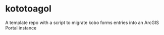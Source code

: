 # kototoagol
A template repo with a script to migrate kobo forms entries into an ArcGIS Portal instance
